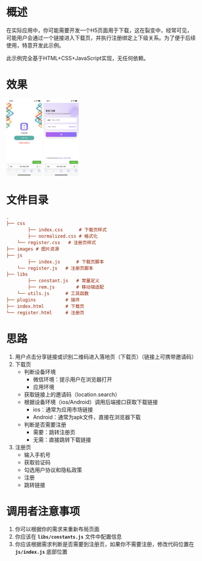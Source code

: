 # 概述

在实际应用中，你可能需要开发一个H5页面用于下载，这在裂变中，经常可见，可能用户会通过一个链接进入下载页，并执行注册绑定上下级关系。为了便于后续使用，特意开发此示例。

此示例完全基于HTML+CSS+JavaScript实现，无任何依赖。

# 效果

<div>
  <img src='./images/example_2.jpeg' style='zoom:20%;' />
  <img src='./images/example_3.jpeg' style='zoom:20%;' />
</div>

# 文件目录

```ini
.
├── css
		├── index.css      # 下载页样式
		├── normalized.css # 格式化 
    └──	register.css   # 注册页样式    
├── images # 图片资源
├── js           
		├── index.js      # 下载页脚本
    └──	register.js   # 注册页脚本
├── libs    
		├── constant.js   # 常量定义
		├── rem.js        # 移动端适配
    └──	utils.js      # 工具函数
├── plugins           # 插件
├── index.html        # 下载页
└── register.html     # 注册页
```

# 思路

1. 用户点击分享链接或识别二维码进入落地页（下载页）（链接上可携带邀请码）
2. 下载页
   - 判断设备环境
     - 微信环境：提示用户在浏览器打开
     - 应用环境
   - 获取链接上的邀请码（location.search）
   - 根据设备环境（ios/Android）调用后端接口获取下载链接
     - ios：通常为应用市场链接
     - Android：通常为apk文件，直接在浏览器下载
   - 判断是否需要注册
     - 需要：跳转注册页
     - 无需：直接跳转下载链接
3. 注册页
   - 输入手机号
   - 获取验证码
   - 勾选用户协议和隐私政策
   - 注册
   - 跳转链接

# 调用者注意事项

1. 你可以根据你的需求来重新布局页面
2. 你应该在 **`libs/constants.js`** 文件中配置信息
3. 你应该根据需求判断是否需要到注册页，如果你不需要注册，修改代码位置在 **`js/index.js`** 底部位置